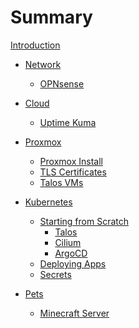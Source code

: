 # Summary

[Introduction](./introduction.md)

- [Network]()
  - [OPNsense](./network/OPNsense.md)

- [Cloud]()
  - [Uptime Kuma](./cloud/UptimeKuma.md)

- [Proxmox]()
  - [Proxmox Install](./pve/install.md)
  - [TLS Certificates](./pve/tls_certs.md)
  - [Talos VMs](./pve/talos_vms.md)

- [Kubernetes](./k8s/README.md)
  - [Starting from Scratch](./k8s/from_scratch.md)
      - [Talos](./k8s/talos.md)
      - [Cilium](./k8s/cilium.md)
      - [ArgoCD](./k8s/argocd.md)
  - [Deploying Apps]()
  - [Secrets](./k8s/secrets.md)

- [Pets]()
  - [Minecraft Server]()
